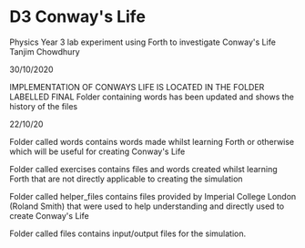 # D3 Conway's Life
Physics Year 3 lab experiment using Forth to investigate Conway's Life
Tanjim Chowdhury

30/10/2020

IMPLEMENTATION OF CONWAYS LIFE IS LOCATED IN THE FOLDER LABELLED FINAL
Folder containing words has been updated and shows the history of the files


22/10/20

Folder called words contains words made whilst learning Forth or otherwise which will be useful for creating Conway's Life

Folder called exercises contains files and words created whilst learning Forth that are not directly applicable to creating the simulation

Folder called helper_files contains files provided by Imperial College London (Roland Smith) that were used to help understanding and directly used to create Conway's Life

Folder called files contains input/output files for the simulation.
